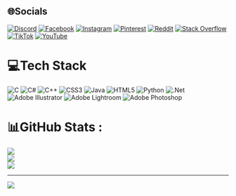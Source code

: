 
## 🌐Socials
[![Discord](https://img.shields.io/badge/Discord-%237289DA.svg?logo=discord&logoColor=white)](htttps://discord.gg/DatDZ) [![Facebook](https://img.shields.io/badge/Facebook-%231877F2.svg?logo=Facebook&logoColor=white)]([https://facebook.com/https://www.facebook.com/tad.1811/](https://www.facebook.com/tad.1811/)) [![Instagram](https://img.shields.io/badge/Instagram-%23E4405F.svg?logo=Instagram&logoColor=white)](https://instagram.com/https://www.instagram.com/tad.1811?igsh=YmEydzR1aXl3N3d6&utm_source=qr) [![Pinterest](https://img.shields.io/badge/Pinterest-%23E60023.svg?logo=Pinterest&logoColor=white)](https://pinterest.com/https://www.pinterest.com/chedat0000/) [![Reddit](https://img.shields.io/badge/Reddit-%23FF4500.svg?logo=Reddit&logoColor=white)](https://reddit.com/user/https://www.reddit.com/user/AlternativePlan8781/) [![Stack Overflow](https://img.shields.io/badge/-Stackoverflow-FE7A16?logo=stack-overflow&logoColor=white)](https://stackoverflow.com/users/https://stackoverflow.com/users/26653509/ch%c3%ad-%c4%90%e1%ba%a1t) [![TikTok](https://img.shields.io/badge/TikTok-%23000000.svg?logo=TikTok&logoColor=white)](https://tiktok.com/@https://vt.tiktok.com/ZS218t3de/) [![YouTube](https://img.shields.io/badge/YouTube-%23FF0000.svg?logo=YouTube&logoColor=white)](https://youtube.com/c/https://www.youtube.com/@atchechi8850) 

# 💻Tech Stack
![C](https://img.shields.io/badge/c-%2300599C.svg?style=for-the-badge&logo=c&logoColor=white) ![C#](https://img.shields.io/badge/c%23-%23239120.svg?style=for-the-badge&logo=c-sharp&logoColor=white) ![C++](https://img.shields.io/badge/c++-%2300599C.svg?style=for-the-badge&logo=c%2B%2B&logoColor=white) ![CSS3](https://img.shields.io/badge/css3-%231572B6.svg?style=for-the-badge&logo=css3&logoColor=white) ![Java](https://img.shields.io/badge/java-%23ED8B00.svg?style=for-the-badge&logo=java&logoColor=white) ![HTML5](https://img.shields.io/badge/html5-%23E34F26.svg?style=for-the-badge&logo=html5&logoColor=white) ![Python](https://img.shields.io/badge/python-3670A0?style=for-the-badge&logo=python&logoColor=ffdd54) ![.Net](https://img.shields.io/badge/.NET-5C2D91?style=for-the-badge&logo=.net&logoColor=white) ![Adobe Illustrator](https://img.shields.io/badge/adobeillustrator-%23FF9A00.svg?style=for-the-badge&logo=adobeillustrator&logoColor=white) ![Adobe Lightroom](https://img.shields.io/badge/Adobe%20Lightroom-31A8FF.svg?style=for-the-badge&logo=Adobe%20Lightroom&logoColor=white) ![Adobe Photoshop](https://img.shields.io/badge/adobephotoshop-%2331A8FF.svg?style=for-the-badge&logo=adobephotoshop&logoColor=white)
# 📊GitHub Stats :
![](https://github-readme-stats.vercel.app/api?username=Dat213DZ&theme=radical&hide_border=false&include_all_commits=false&count_private=false)<br/>
![](https://github-readme-streak-stats.herokuapp.com/?user=Dat213DZ&theme=radical&hide_border=false)<br/>
![](https://github-readme-stats.vercel.app/api/top-langs/?username=Dat213DZ&theme=radical&hide_border=false&include_all_commits=false&count_private=false&layout=compact)

---
[![](https://visitcount.itsvg.in/api?id=Dat213DZ&icon=0&color=0)](https://visitcount.itsvg.in)
